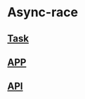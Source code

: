 # Async-race

## [Task](https://github.com/rolling-scopes-school/tasks/blob/master/tasks/async-race.md#cross-check)
## [APP](https://github.com/Businator/async-race/tree/develop)
## [API](https://github.com/mikhama/async-race-api)
